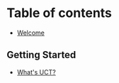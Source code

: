 # Table of contents

* [Welcome](README.md)

## Getting Started

* [What's UCT?](getting-started/whats-uct.md)
